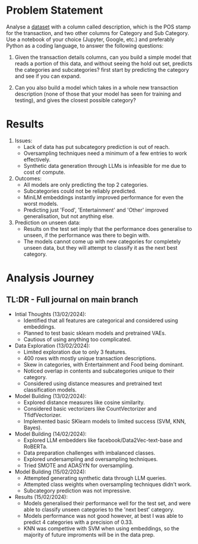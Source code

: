 # Problem Statement
Analyse a [dataset](https://drive.google.com/drive/folders/1IxCF-QLFi02knTmUYllnPgedZNzXT_hy?usp=sharing) with a column called description, which is the POS stamp for the transaction, and two other columns for Category and Sub Category. 
Use a notebook of your choice (Jupyter, Google, etc.) and preferably Python as a coding language, to answer the following questions:

1. Given the transaction details columns, can you build a simple model that reads a portion of this data, and without seeing the hold out set, predicts the categories and subcategories? first start by predicting the category and see if you can expand.

2. Can you also build a model which takes in a whole new transaction description (none of those that your model has seen for training and testing), and gives the closest possible category?

# Results
1. Issues:
    - Lack of data has put subcategory prediction is out of reach.
    - Oversampling techniques need a minimum of a few entries to work effectively.
    - Synthetic data generation through LLMs is infeasible for me due to cost of compute.
2. Outcomes:
    - All models are only predicting the top 2 categories.
    - Subcategories could not be reliably predicted.
    - MiniLM embeddings instantly improved performance for even the worst models.
    - Predicting just 'Food', 'Entertainment' and 'Other' improved generalisation, but not anything else.
3. Prediction on unseen data:
    - Results on the test set imply that the performance does generalise to unseen, if the performance was there to begin with.
    - The models cannot come up with new categories for completely unseen data, but they will attempt to classify it as the next best category.


# Analysis Journey
## TL:DR - Full journal on main branch
- Intial Thoughts (13/02/2024): 
    - Identified that all features are categorical and considered using embeddings.
    - Planned to test basic sklearn models and pretrained VAEs.
    - Cautious of using anything too complicated.
- Data Exploration (13/02/2024):
    - Limited exploration due to only 3 features.
    - 400 rows with mostly unique transaction descriptions.
    - Skew in categories, with Entertainment and Food being dominant.
    - Noticed overlap in contents and subcategories unique to their category.
    - Considered using distance measures and pretrained text classification models.
- Model Building (13/02/2024):
    - Explored distance measures like cosine similarity.
    - Considered basic vectorizers like CountVectorizer and TfidfVectorizer.
    - Implemented basic SKlearn models to limited success (SVM, KNN, Bayes).
- Model Building (14/02/2024):
    - Explored LLM embedders like facebook/Data2Vec-text-base and RoBERTa.
    - Data preparation challenges with imbalanced classes.
    - Explored undersampling and oversampling techniques.
    - Tried SMOTE and ADASYN for oversampling.
- Model Building (15/02/2024):
    - Attempted generating synthetic data through LLM queries.
    - Attempted class weights when oversampling techniques didn't work.
    - Subcategory prediction was not impressive.
- Results (15/02/2024):
    - Models generalised their performance well for the test set, and were able to classify unseen categories to the 'next best' category.
    - Models performance was not good however, at best I was able to predict 4 categories with a precision of 0.33.
    - KNN was compettive with SVM when using embeddings, so the majority of future improments will be in the data prep.
